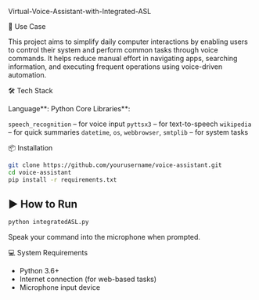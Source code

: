  Virtual-Voice-Assistant-with-Integrated-ASL

 🧠 Use Case

This project aims to simplify daily computer interactions by enabling users to control their system and perform common tasks through voice commands. It helps reduce manual effort in navigating apps, searching information, and executing frequent operations using voice-driven automation.

 🛠️ Tech Stack

Language**: Python
Core Libraries**:

   `speech_recognition` – for voice input
   `pyttsx3` – for text-to-speech
   `wikipedia` – for quick summaries
   `datetime`, `os`, `webbrowser`, `smtplib` – for system tasks

 📦 Installation

```bash
git clone https://github.com/yourusername/voice-assistant.git
cd voice-assistant
pip install -r requirements.txt
```

## ▶️ How to Run

```bash
python integratedASL.py
```

Speak your command into the microphone when prompted.

 💻 System Requirements

* Python 3.6+
* Internet connection (for web-based tasks)
* Microphone input device
